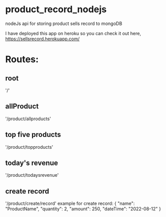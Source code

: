
# product_record_nodejs

nodeJs api for storing product sells record to mongoDB

I have deployed this app on heroku so you can check it out here, https://sellsrecord.herokuapp.com/

# Routes:
## root 
'/'
## allProduct 
'/product/allproducts'
## top five products 
'/product/topproducts'
## today's revenue 
'/product/todaysrevenue'
## create record 
'/product/create/record'
example for create record:
{
  "name": "ProductName",
  "quantity": 2,
  "amount": 250,
  "dateTime": "2022-08-12"
}
